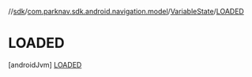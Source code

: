 //[sdk](../../../../index.md)/[com.parknav.sdk.android.navigation.model](../../index.md)/[VariableState](../index.md)/[LOADED](index.md)



# LOADED  
 [androidJvm] [LOADED](index.md)  
   

